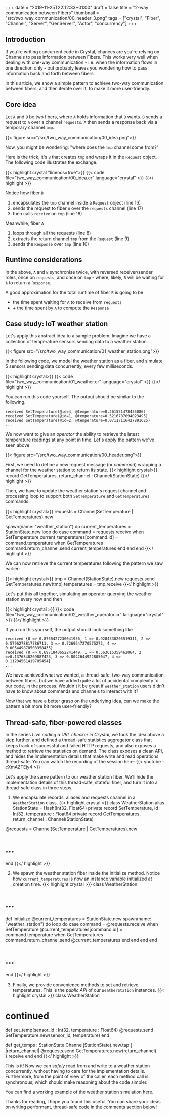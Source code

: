 +++
date = "2019-11-25T22:12:33+01:00"
draft = false
title = "2-way communication between Fibers"
thumbnail = "src/two_way_communication/00_header_3.png"
tags = ["crystal", "Fiber", "Channel", "Server", "GenServer", "Actor", "concurrency"]
+++

## Introduction
If you're writing concurrent code in Crystal, chances are you're relying on Channels to pass information between Fibers. This works very well when dealing with one-way communication - i.e. when the information flows in one direction only - but probably leaves you wondering how to pass information back and forth between fibers. 

In this article, we show a simple pattern to achieve two-way communication between fibers, and then iterate over it, to make it more user-friendly.

## Core idea
Let `A` and `B` be two fibers, where `A` holds information that `B` wants.
`B` sends a request to `A` over a channel `requests`. `A` then sends a response back via a temporary channel `tmp`.

{{< figure src="/src/two_way_communication/00_idea.png">}}

Now, you might be wondering: "where does the `tmp` channel come from?"

Here is the trick, it's `B` that creates `tmp` and wraps it in the `Request` object.
The following code illustrates the exchange.

{{< highlight crystal "linenos=true">}}
{{< code file="two_way_communication/00_idea.cr" language="crystal" >}}
{{</ highlight >}}

Notice how fiber `B`
1. encapsulates the `tmp` channel inside a `Request` object (line 16)
1. sends the request to fiber `A` over the `requests` channel (line 17)
1. then calls `receive` on `tmp` (line 18)

Meanwhile, fiber `A`
1. loops through all the requests (line 8)
1. extracts the return channel `tmp` from the `Request` (line 9)
1. sends the `Response` over `tmp` (line 10)

## Runtime considerations
In the above, `A` and `B` synchronise twice, with reversed receiver/sender roles, once on `requests`, and once on `tmp` - where, likely, `B` will be waiting for `A` to return a `Response`.

A good approximation for the total runtime of fiber `B` is going to be
* the time spent waiting for `A` to receive from `requests`
*  _+_ the time spent by `A` to compute the `Response`

## Case study: IoT weather station
Let's apply this abstract idea to a sample problem. Imagine we have a collection of temperature sensors sending data to a weather station.

{{< figure src="/src/two_way_communication/01_weather_station.png">}}

In the following code, we model the weather station as a fiber, and simulate 5 sensors sending data concurrently, every few milliseconds.

{{< highlight crystal>}}
{{< code file="two_way_communication/01_weather.cr" language="crystal" >}}
{{</ highlight >}}

You can run this code yourself. The output should be similar to the following.
```
received SetTemperature(@id=4, @temperature=0.261551478436086)
received SetTemperature(@id=1, @temperature=0.5216787094023495)
received SetTemperature(@id=2, @temperature=0.07117116427891625)
...
```

We now want to give an _operator_ the ability to retrieve the latest temperature readings at any point in time. Let's apply the pattern we've seen above.

{{< figure src="/src/two_way_communication/00_header.png">}}

First, we need to define a new request message (or _command_) wrapping a channel for the weather station to return its state.
{{< highlight crystal>}}
record GetTemperatures, return_channel : Channel(StationState)
{{</ highlight >}}

Then, we have to update the weather station's request channel and processing loop to support both `SetTemperature` and `GetTemperatures` commands.

{{< highlight crystal>}}
requests = Channel(SetTemperature | GetTemperatures).new

spawn(name: "weather_station") do
  current_temperatures = StationState.new
  loop do
    case command = requests.receive
    when SetTemperature
      current_temperatures[command.id] = command.temperature
    when GetTemperatures
      command.return_channel.send current_temperatures
    end
  end
end
{{</ highlight >}}

We can now retrieve the current temperatures following the pattern we saw earlier:

{{< highlight crystal>}}
tmp = Channel(StationState).new
requests.send GetTemperatures.new(tmp)
temperatures = tmp.receive
{{</ highlight >}}

Let's put this all together, simulating an operator querying the weather station every now and then

{{< highlight crystal >}}
{{< code file="two_way_communication/02_weather_operator.cr" language="crystal" >}}
{{</ highlight >}}

If you run this yourself, the output should look something like
```
received {0 => 0.8755427230041936, 1 => 0.9284330205519311, 2 => 0.5796278817786711, 3 => 0.7269647270575272, 4 => 0.005449870508358435}
received {0 => 0.6971840652241449, 1 => 0.563615359462064, 2 =>0.1376840269887423, 3 => 0.8042644922805047, 4 => 0.11204561419785454}
...
```

We have achieved what we wanted, a thread-safe, two-way communication between fibers, but we have added quite a lot of accidental complexity to our code, in the process.
Wouldn't it be great if `weather_station` users didn't have to know about commands and channels to interact with it? 

Now that we have a better grasp on the underlying idea, can we make the pattern a bit more bit more user-friendly?

## Thread-safe, fiber-powered classes

In the series _Live coding a URL checker in Crystal_, we took the idea above a step further, and defined a thread-safe statistics aggregator class that keeps track of successful and failed HTTP requests, and also exposes a method to retrieve the statistics on demand. The class exposes a clean API, and hides the implementation details that make write and read operations thread-safe. You can watch the recording of the session here:
{{< youtube -cXmAZTEjy4 >}}

Let's apply the same pattern to our weather station fiber. We'll hide the implementation details of this thread-safe, stateful fiber, and turn it into a thread-safe class in three steps.

1. We encapsulate records, aliases and requests channel in a `WeatherStation` class.
{{< highlight crystal >}}
class WeatherStation
  alias StationState = Hash(Int32, Float64)
  private record SetTemperature, id : Int32, temperature : Float64
  private record GetTemperatures, return_channel : Channel(StationState)

  @requests = Channel(SetTemperature | GetTemperatures).new
  # ...
end
{{</ highlight >}}

2. We spawn the weather station fiber inside the initialize method. Notice how `current_temperatures` is now an instance variable initialized at creation time.
{{< highlight crystal >}}
class WeatherStation
  # ...
  def initialize
    @current_temperatures = StationState.new
    spawn(name: "weather_station") do
      loop do
        case command = @requests.receive
        when SetTemperature
          @current_temperatures[command.id] = command.temperature
        when GetTemperatures
          command.return_channel.send @current_temperatures
        end
      end
    end
  end
  # ...
end
{{</ highlight >}}

3. Finally, we provide convenience methods to set and retrieve temperatures. This is the _public API_ of our `WeatherStation` instances.
{{< highlight crystal >}}
class WeatherStation
  # continued
  def set_temp(sensor_id : Int32, temperature : Float64)
    @requests.send SetTemperature.new(sensor_id, temperature)
  end

  def get_temps : StationState
    Channel(StationState).new.tap { |return_channel|
      @requests.send GetTemperatures.new(return_channel)
    }.receive
  end
end
{{</ highlight >}}

This is it! Now we can _safely_ read from and write to a weather station concurrently, without having to care for the implementation details. Furthermore, from the point of view of the caller, each method call is synchronous, which should make reasoning about the code simpler.

You can find a working example of the weather station simulation [here](https://gist.github.com/lbarasti/c5be451c9c493863bf83bbc59ea82533).

Thanks for reading, I hope you found this useful. You can share your ideas on writing performant, thread-safe code in the comments section below!